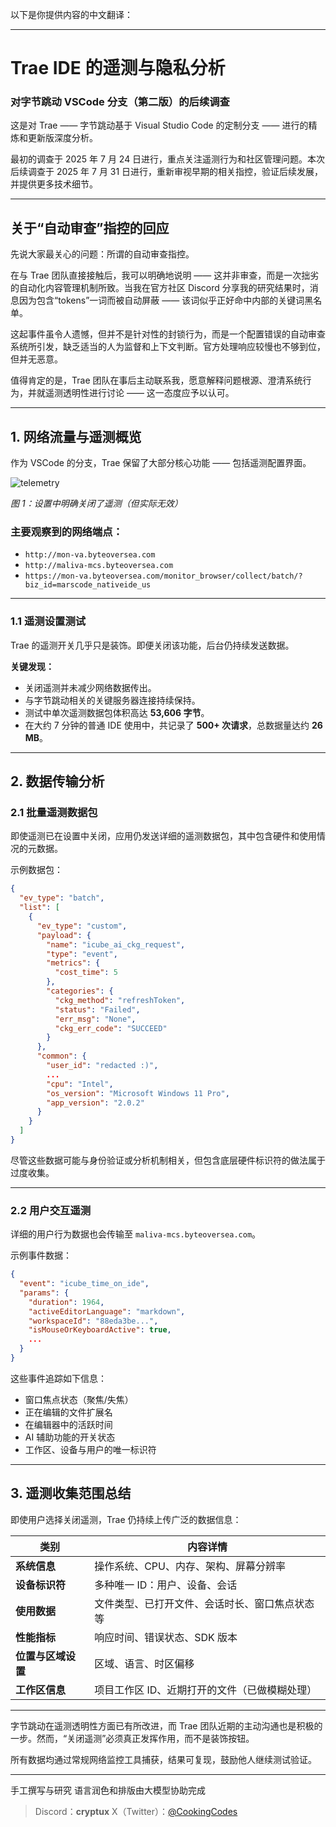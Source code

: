以下是你提供内容的中文翻译：

---

# Trae IDE 的遥测与隐私分析

### 对字节跳动 VSCode 分支（第二版）的后续调查

这是对 Trae —— 字节跳动基于 Visual Studio Code 的定制分支 —— 进行的精炼和更新版深度分析。

最初的调查于 2025 年 7 月 24 日进行，重点关注遥测行为和社区管理问题。本次后续调查于 2025 年 7 月 31 日进行，重新审视早期的相关指控，验证后续发展，并提供更多技术细节。

---

## 关于“自动审查”指控的回应

先说大家最关心的问题：所谓的自动审查指控。

在与 Trae 团队直接接触后，我可以明确地说明 —— 这并非审查，而是一次拙劣的自动化内容管理机制所致。当我在官方社区 Discord 分享我的研究结果时，消息因为包含“tokens”一词而被自动屏蔽 —— 该词似乎正好命中内部的关键词黑名单。

这起事件虽令人遗憾，但并不是针对性的封锁行为，而是一个配置错误的自动审查系统所引发，缺乏适当的人为监督和上下文判断。官方处理响应较慢也不够到位，但并无恶意。

值得肯定的是，Trae 团队在事后主动联系我，愿意解释问题根源、澄清系统行为，并就遥测透明性进行讨论 —— 这一态度应予以认可。

---

## 1. 网络流量与遥测概览

作为 VSCode 的分支，Trae 保留了大部分核心功能 —— 包括遥测配置界面。

![telemetry](https://i.imgur.com/6z3sXBZ.png)

*图 1：设置中明确关闭了遥测（但实际无效）*

### 主要观察到的网络端点：

* `http://mon-va.byteoversea.com`
* `http://maliva-mcs.byteoversea.com`
* `https://mon-va.byteoversea.com/monitor_browser/collect/batch/?biz_id=marscode_nativeide_us`

---

### 1.1 遥测设置测试

Trae 的遥测开关几乎只是装饰。即便关闭该功能，后台仍持续发送数据。

**关键发现：**

* 关闭遥测并未减少网络数据传出。
* 与字节跳动相关的关键服务器连接持续保持。
* 测试中单次遥测数据包体积高达 **53,606 字节**。
* 在大约 7 分钟的普通 IDE 使用中，共记录了 **500+ 次请求**，总数据量达约 **26 MB**。

---

## 2. 数据传输分析

### 2.1 批量遥测数据包

即使遥测已在设置中关闭，应用仍发送详细的遥测数据包，其中包含硬件和使用情况的元数据。

示例数据包：

```json
{
  "ev_type": "batch",
  "list": [
    {
      "ev_type": "custom",
      "payload": {
        "name": "icube_ai_ckg_request",
        "type": "event",
        "metrics": {
          "cost_time": 5
        },
        "categories": {
          "ckg_method": "refreshToken",
          "status": "Failed",
          "err_msg": "None",
          "ckg_err_code": "SUCCEED"
        }
      },
      "common": {
        "user_id": "redacted :)",
        ...
        "cpu": "Intel",
        "os_version": "Microsoft Windows 11 Pro",
        "app_version": "2.0.2"
      }
    }
  ]
}
```

尽管这些数据可能与身份验证或分析机制相关，但包含底层硬件标识符的做法属于过度收集。

---

### 2.2 用户交互遥测

详细的用户行为数据也会传输至 `maliva-mcs.byteoversea.com`。

示例事件数据：

```json
{
  "event": "icube_time_on_ide",
  "params": {
    "duration": 1964,
    "activeEditorLanguage": "markdown",
    "workspaceId": "88eda3be...",
    "isMouseOrKeyboardActive": true,
    ...
  }
}
```

这些事件追踪如下信息：

* 窗口焦点状态（聚焦/失焦）
* 正在编辑的文件扩展名
* 在编辑器中的活跃时间
* AI 辅助功能的开关状态
* 工作区、设备与用户的唯一标识符

---

## 3. 遥测收集范围总结

即使用户选择关闭遥测，Trae 仍持续上传广泛的数据信息：

| 类别          | 内容详情                     |
| ----------- | ------------------------ |
| **系统信息**    | 操作系统、CPU、内存、架构、屏幕分辨率     |
| **设备标识符**   | 多种唯一 ID：用户、设备、会话         |
| **使用数据**    | 文件类型、已打开文件、会话时长、窗口焦点状态等  |
| **性能指标**    | 响应时间、错误状态、SDK 版本         |
| **位置与区域设置** | 区域、语言、时区偏移               |
| **工作区信息**   | 项目工作区 ID、近期打开的文件（已做模糊处理） |

---

字节跳动在遥测透明性方面已有所改进，而 Trae 团队近期的主动沟通也是积极的一步。然而，“关闭遥测”必须真正发挥作用，而不是装饰按钮。

所有数据均通过常规网络监控工具捕获，结果可复现，鼓励他人继续测试验证。

---

手工撰写与研究
语言润色和排版由大模型协助完成

> Discord：**cryptux**
> X（Twitter）：[@CookingCodes](https://x.com/CookingCodes)

